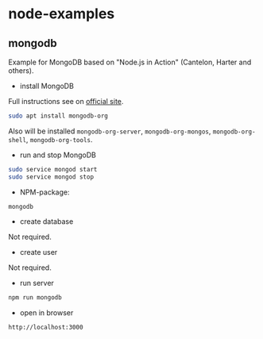 # node-examples

## mongodb

Example for MongoDB based on "Node.js in Action" (Cantelon, Harter and others).

- install MongoDB

Full instructions see on
[official site](https://docs.mongodb.com/master/tutorial/install-mongodb-on-ubuntu/).

``` sh
sudo apt install mongodb-org
```

Also will be installed `mongodb-org-server`, `mongodb-org-mongos`,
`mongodb-org-shell`, `mongodb-org-tools`.

- run and stop MongoDB

``` sh
sudo service mongod start
sudo service mongod stop
```

- NPM-package:

`mongodb`

- create database

Not required.

- create user

Not required.

- run server

``` sh
npm run mongodb
```

- open in browser

``` plain
http://localhost:3000
```
